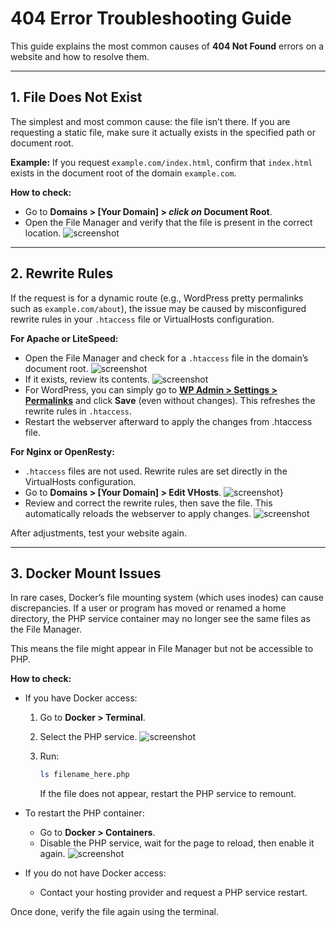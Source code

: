 # 404 Error Troubleshooting Guide

This guide explains the most common causes of **404 Not Found** errors on a website and how to resolve them.

---

## 1. File Does Not Exist

The simplest and most common cause: the file isn’t there.
If you are requesting a static file, make sure it actually exists in the specified path or document root.

**Example:**
If you request `example.com/index.html`, confirm that `index.html` exists in the document root of the domain `example.com`.

**How to check:**

* Go to **Domains > [Your Domain] > *click on* Document Root**.
* Open the File Manager and verify that the file is present in the correct location.
![screenshot](https://i.postimg.cc/TRPPtj2P/image.png)
---

## 2. Rewrite Rules

If the request is for a dynamic route (e.g., WordPress pretty permalinks such as `example.com/about`), the issue may be caused by misconfigured rewrite rules in your `.htaccess` file or VirtualHosts configuration.

**For Apache or LiteSpeed:**

* Open the File Manager and check for a `.htaccess` file in the domain’s document root.
  ![screenshot](https://i.postimg.cc/b8nwVwP1/image.png)
* If it exists, review its contents.
  ![screenshot](https://i.postimg.cc/338rwjvZ/image.png)
* For WordPress, you can simply go to [**WP Admin > Settings > Permalinks**](https://www.google.com/search?q=wordpress+recreate+htaccess) and click **Save** (even without changes). This refreshes the rewrite rules in `.htaccess`.
* Restart the webserver afterward to apply the changes from .htaccess file.

**For Nginx or OpenResty:**

* `.htaccess` files are not used. Rewrite rules are set directly in the VirtualHosts configuration.
* Go to **Domains > [Your Domain] > Edit VHosts**.
  ![screenshot}](![screenshot](https://i.postimg.cc/mbSrwXWJ/image.png))
* Review and correct the rewrite rules, then save the file. This automatically reloads the webserver to apply changes.
  ![screenshot](https://i.postimg.cc/RCSpt0Q2/image.png)

After adjustments, test your website again.

---

## 3. Docker Mount Issues

In rare cases, Docker’s file mounting system (which uses inodes) can cause discrepancies. If a user or program has moved or renamed a home directory, the PHP service container may no longer see the same files as the File Manager.

This means the file might appear in File Manager but not be accessible to PHP.

**How to check:**

* If you have Docker access:

  1. Go to **Docker > Terminal**.
  2. Select the PHP service.
     ![screenshot](https://i.postimg.cc/qphbySyB/image.png)
  3. Run:

     ```bash
     ls filename_here.php
     ```

     If the file does not appear, restart the PHP service to remount.

* To restart the PHP container:

  * Go to **Docker > Containers**.
  * Disable the PHP service, wait for the page to reload, then enable it again.
    ![screenshot](https://i.postimg.cc/wx8Dm4XP/image.png)

* If you do not have Docker access:

  * Contact your hosting provider and request a PHP service restart.

Once done, verify the file again using the terminal.

